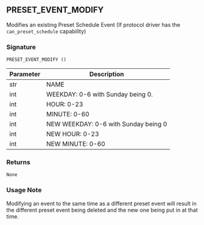 ## PRESET\_EVENT\_MODIFY

Modifies an existing Preset Schedule Event (If protocol driver has the `can_preset_schedule` capability)


### Signature

`PRESET_EVENT_MODIFY ()`


| Parameter | Description |
| --- | --- |
| str | NAME |
| int  | WEEKDAY: 0-6 with Sunday being 0. |
| int | HOUR:  0-23 |
| int | MINUTE: 0-60 |
| int | NEW WEEKDAY: 0-6 with Sunday being 0 |
| int | NEW HOUR: 0-23 |
| int | NEW MINUTE: 0-60 |


### Returns

`None`


### Usage Note

Modifying an event to the same time as a different preset event will result in the different preset event being deleted and the new one being put in at that time.



